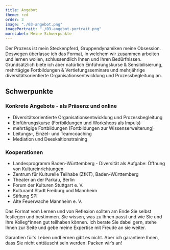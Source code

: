 ```yaml
---
title: Angebot
theme: red
order: 3
image: "./03-angebot.png"
imagePortrait: "./03-angebot-portrait.png"
moreLabel: Meine Schwerpunkte
---
```

Der Prozess ist mein Steckenpferd, Gruppendynamiken meine Obsession. Deswegen
überlasse ich das Format, in welchem wir zusammen arbeiten und lernen wollen,
schlussendlich Ihnen und Ihren Bedürfnissen. Grundsätzlich biete ich aber
natürlich Einführungskurse & Sensibilisierung, mehrtägige Fortbildungen &
Vertiefungsseminare und mehrjährige diversitätsorientierte Organisationsentwicklung und Prozessbegleitung an.

<!-- excerpt-end -->

## Schwerpunkte

### Konkrete Angebote - als Präsenz und online

- Diversitätsorientierte Organisationsentwicklung und Prozessbegleitung
- Einführungskurse (Fortbildungen und Workshops als Impuls)
- mehrtägige Fortbildungen (Fortbildungen zur Wissenserweiterung)
- Leitungs-, Einzel- und Teamcoaching
- Mediation und Deeskaltionstraining

### Kooperationen

- Landesprogramm Baden-Württemberg - Diversität als Aufgabe: Öffnung von Kultureinrichtungen
- Zentrum für Kulturelle Teilhabe (ZfKT), Baden-Württemberg
- Theater an der Parkau, Berlin
- Forum der Kulturen Stuttgart e. V.
- Kulturamt Stadt Freiburg und Mannheim
- Stiftung SPI
- Alte Feuerwache Mannheim e. V.

Das Format vom Lernen und von Reflexion sollten am Ende Sie selbst festlegen und
bestimmen. Sie wissen, was zu Ihnen passt und wie Sie und Ihre Kolleg*innen gut
teilhaben können. Ich berate Sie dabei gern, stehe Ihnen zur Seite und gebe
meine Expertise mit Freude an sie weiter. 

Garantien für’s Leben undLernen gibt es nicht. Aber ich garantiere Ihnen, dass Sie nicht enttäuscht sein
werden. Packen wir’s an!
